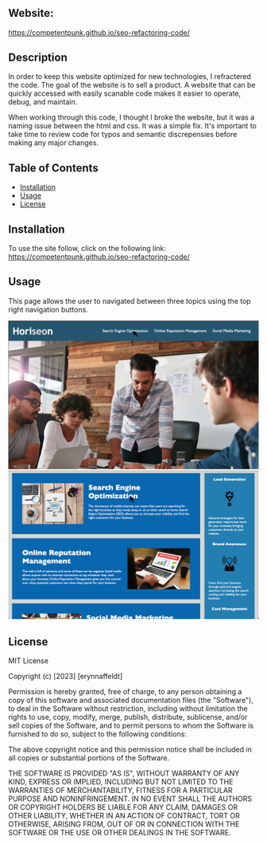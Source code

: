 # <seo-refractoring-code>
## Website:
https://competentpunk.github.io/seo-refactoring-code/

## Description

In order to keep this website optimized for new technologies, I refractered the code.
The goal of the website is to sell a product. A website that can be quickly accessed
with easily scanable code makes it easier to operate, debug, and maintain. 

When working through this code, I thought I broke the website, but it was a naming issue between
the html and css. It was a simple fix. It's important to take time to review code for
typos and semantic discrepensies before making any major changes.


## Table of Contents 

- [Installation](#installation)
- [Usage](#usage)
- [License](#license)

## Installation

To use the site follow, click on the following link: 
https://competentpunk.github.io/seo-refactoring-code/

## Usage

This page allows the user to navigated between three topics using the top right navigation buttons.

![Website home page screenshot](assets/images/Screenshot-1.png)
![Website home page screenshot](assets/images/Screenshot-2.png)

## License

MIT License

Copyright (c) [2023] [erynnaffeldt]

Permission is hereby granted, free of charge, to any person obtaining a copy
of this software and associated documentation files (the "Software"), to deal
in the Software without restriction, including without limitation the rights
to use, copy, modify, merge, publish, distribute, sublicense, and/or sell
copies of the Software, and to permit persons to whom the Software is
furnished to do so, subject to the following conditions:

The above copyright notice and this permission notice shall be included in all
copies or substantial portions of the Software.

THE SOFTWARE IS PROVIDED "AS IS", WITHOUT WARRANTY OF ANY KIND, EXPRESS OR
IMPLIED, INCLUDING BUT NOT LIMITED TO THE WARRANTIES OF MERCHANTABILITY,
FITNESS FOR A PARTICULAR PURPOSE AND NONINFRINGEMENT. IN NO EVENT SHALL THE
AUTHORS OR COPYRIGHT HOLDERS BE LIABLE FOR ANY CLAIM, DAMAGES OR OTHER
LIABILITY, WHETHER IN AN ACTION OF CONTRACT, TORT OR OTHERWISE, ARISING FROM,
OUT OF OR IN CONNECTION WITH THE SOFTWARE OR THE USE OR OTHER DEALINGS IN THE
SOFTWARE.